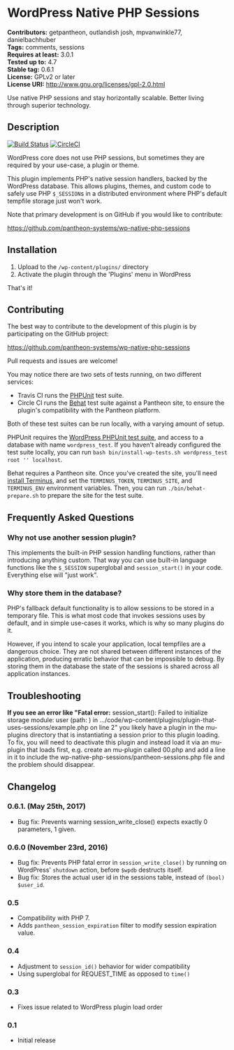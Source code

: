 # WordPress Native PHP Sessions #
**Contributors:** getpantheon, outlandish josh, mpvanwinkle77, danielbachhuber  
**Tags:** comments, sessions  
**Requires at least:** 3.0.1  
**Tested up to:** 4.7  
**Stable tag:** 0.6.1  
**License:** GPLv2 or later  
**License URI:** http://www.gnu.org/licenses/gpl-2.0.html  

Use native PHP sessions and stay horizontally scalable. Better living through superior technology.

## Description ##

[![Build Status](https://travis-ci.org/pantheon-systems/wp-native-php-sessions.svg?branch=master)](https://travis-ci.org/pantheon-systems/wp-native-php-sessions) [![CircleCI](https://circleci.com/gh/pantheon-systems/wp-native-php-sessions/tree/master.svg?style=svg)](https://circleci.com/gh/pantheon-systems/wp-native-php-sessions/tree/master)

WordPress core does not use PHP sessions, but sometimes they are required by your use-case, a plugin or theme.

This plugin implements PHP's native session handlers, backed by the WordPress database. This allows plugins, themes, and custom code to safely use PHP `$_SESSION`s in a distributed environment where PHP's default tempfile storage just won't work.

Note that primary development is on GitHub if you would like to contribute:

https://github.com/pantheon-systems/wp-native-php-sessions

## Installation ##

1. Upload to the `/wp-content/plugins/` directory
2. Activate the plugin through the 'Plugins' menu in WordPress

That's it!

## Contributing ##

The best way to contribute to the development of this plugin is by participating on the GitHub project:

https://github.com/pantheon-systems/wp-native-php-sessions

Pull requests and issues are welcome!

You may notice there are two sets of tests running, on two different services:

* Travis CI runs the [PHPUnit](https://phpunit.de/) test suite.
* Circle CI runs the [Behat](http://behat.org/) test suite against a Pantheon site, to ensure the plugin's compatibility with the Pantheon platform.

Both of these test suites can be run locally, with a varying amount of setup.

PHPUnit requires the [WordPress PHPUnit test suite](https://make.wordpress.org/core/handbook/testing/automated-testing/phpunit/), and access to a database with name `wordpress_test`. If you haven't already configured the test suite locally, you can run `bash bin/install-wp-tests.sh wordpress_test root '' localhost`.

Behat requires a Pantheon site. Once you've created the site, you'll need [install Terminus](https://github.com/pantheon-systems/terminus#installation), and set the `TERMINUS_TOKEN`, `TERMINUS_SITE`, and `TERMINUS_ENV` environment variables. Then, you can run `./bin/behat-prepare.sh` to prepare the site for the test suite.

## Frequently Asked Questions ##

### Why not use another session plugin? ###

This implements the built-in PHP session handling functions, rather than introducing anything custom. That way you can use built-in language functions like the `$_SESSION` superglobal and `session_start()` in your code. Everything else will "just work".

### Why store them in the database? ###

PHP's fallback default functionality is to allow sessions to be stored in a temporary file. This is what most code that invokes sessions uses by default, and in simple use-cases it works, which is why so many plugins do it.

However, if you intend to scale your application, local tempfiles are a dangerous choice. They are not shared between different instances of the application, producing erratic behavior that can be impossible to debug. By storing them in the database the state of the sessions is shared across all application instances.

## Troubleshooting ##

**If you see an error like "Fatal error:** session_start(): Failed to initialize storage module: user (path: ) in .../code/wp-content/plugins/plugin-that-uses-sessions/example.php on line 2" you likely have a plugin in the mu-plugins directory that is instantiating a session prior to this plugin loading. To fix, you will need to deactivate this plugin and instead load it via an mu-plugin that loads first, e.g. create an mu-plugin called 00.php and add a line in it to include the wp-native-php-sessions/pantheon-sessions.php file and the problem should disappear.  


## Changelog ##

### 0.6.1. (May 25th, 2017) ###
* Bug fix: Prevents warning session_write_close() expects exactly 0 parameters, 1 given.

### 0.6.0 (November 23rd, 2016) ###
* Bug fix: Prevents PHP fatal error in `session_write_close()` by running on WordPress' `shutdown` action, before `$wpdb` destructs itself.
* Bug fix: Stores the actual user id in the sessions table, instead of `(bool) $user_id`.

### 0.5 ###
* Compatibility with PHP 7.
* Adds `pantheon_session_expiration` filter to modify session expiration value.

### 0.4 ###
* Adjustment to `session_id()` behavior for wider compatibility
* Using superglobal for REQUEST_TIME as opposed to `time()`

### 0.3 ###
* Fixes issue related to WordPress plugin load order

### 0.1 ###
* Initial release
